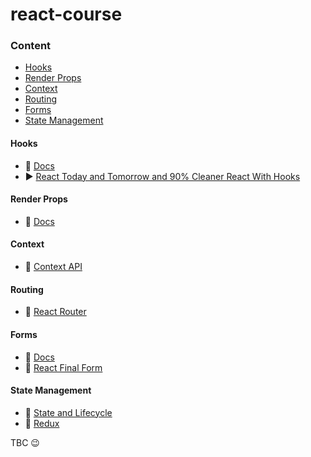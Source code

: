 # react-course

### Content

- [Hooks](#hooks)
- [Render Props](#render-props)
- [Context](#context)
- [Routing](#routing)
- [Forms](#forms)
- [State Management](#state-management)

#### Hooks

- 📃 [Docs](https://en.reactjs.org/docs/hooks-intro.html)
- ▶️ [React Today and Tomorrow and 90% Cleaner React With Hooks](https://www.youtube.com/watch?v=dpw9EHDh2bM)

#### Render Props

- 📃 [Docs](https://en.reactjs.org/docs/render-props.html)

#### Context

- 📃 [Context API](https://en.reactjs.org/docs/context.html)

#### Routing

- 📃 [React Router](https://reacttraining.com/react-router/web/guides/quick-start)

#### Forms

- 📃 [Docs](https://en.reactjs.org/docs/forms.html)
- 📃 [React Final Form](https://github.com/final-form/react-final-form)

#### State Management

- 📃 [State and Lifecycle](https://en.reactjs.org/docs/state-and-lifecycle.html)
- 📃 [Redux](https://redux.js.org/)

TBC 😉
